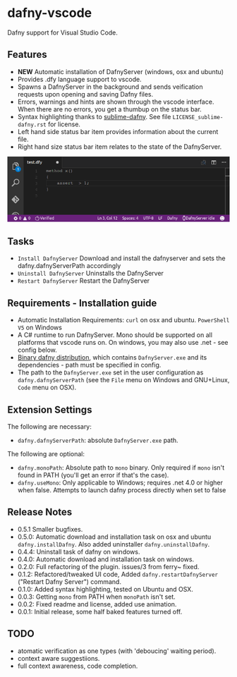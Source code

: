# dafny-vscode
Dafny support for Visual Studio Code.


## Features
* **NEW** Automatic installation of DafnyServer (windows, osx and ubuntu)
* Provides .dfy language support to vscode.
* Spawns a DafnyServer in the background and sends veification requests upon opening and saving Dafny files.
* Errors, warnings and hints are shown through the vscode interface. When there are no errors, you get a thumbup on the status bar.
* Syntax highlighting thanks to [sublime-dafny](https://github.com/erggo/sublime-dafny). See file `LICENSE_sublime-dafny.rst` for license. 
* Left hand side status bar item provides information about the current file.
* Right hand size status bar item relates to the state of the DafnyServer.


![assertions animation](example.gif)

## Tasks
* `Install DafnyServer` Download and install the dafnyserver and sets the dafny.dafnyServerPath accordingly
* `Uninstall DafnyServer` Uninstalls the DafnyServer
* `Restart DafnyServer` Restart the DafnyServer

## Requirements - Installation guide
* Automatic Installation Requirements: `curl` on osx and ubuntu. `PowerShell V5` on Windows
* A C# runtime to run DafnyServer. Mono should be supported on all platforms that vscode runs on. On windows, you may also use .net - see config below.
* [Binary dafny distribution](https://github.com/Microsoft/dafny/releases), which contains `DafnyServer.exe` and its dependencies - path must be specified in config.
* The path to the `DafnyServer.exe` set in the user configuration as `dafny.dafnyServerPath` (see the `File` menu on Windows and GNU+Linux, `Code` menu on OSX).


## Extension Settings

The following are necessary:

* `dafny.dafnyServerPath`: absolute `DafnyServer.exe` path.

The following are optional:

* `dafny.monoPath`: Absolute path to `mono` binary. Only required if `mono` isn't found in PATH (you'll get an error if that's the case).
* `dafny.useMono`: Only applicable to Windows; requires .net 4.0 or higher when false. Attempts to launch dafny process directly when set to false 

[//]: # "* `dafny.automaticVerification`: Verify as soon as the document is changed (default). When false, only verify on save."
[//]: # "* `dafny.automaticVerificationDelayMS`: Delay to wait after a document change before actually sending a verification request. This is done to avoid * getting syntax errors as one is typing. Only relevant when automaticVerification is true."


## Release Notes
* 0.5.1 Smaller bugfixes. 
* 0.5.0: Automatic download and installation task on osx and ubuntu `dafny.installDafny`. Also added uninstaller `dafny.uninstallDafny`. 
* 0.4.4: Uninstall task of dafny on windows. 
* 0.4.0: Automatic download and installation task on windows. 
* 0.2.0: Full refactoring of the plugin. issues/3 from ferry~ fixed. 
* 0.1.2: Refactored/tweaked UI code, Added `dafny.restartDafnyServer` ("Restart Dafny Server") command.
* 0.1.0: Added syntax highlighting, tested on Ubuntu and OSX.
* 0.0.3: Getting `mono` from PATH when `monoPath` isn't set.
* 0.0.2: Fixed readme and license, added use animation.
* 0.0.1: Initial release, some half baked features turned off.


## TODO
* atomatic verification as one types (with 'deboucing' waiting period).
* context aware suggestiions.
* full context awareness, code completion.
